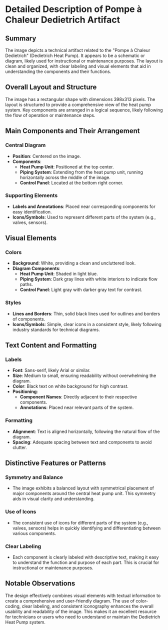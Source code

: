 # Detailed Description of Pompe à Chaleur Dedietrich Artifact

## Summary
The image depicts a technical artifact related to the "Pompe à Chaleur Dedietrich" (Dedietrich Heat Pump). It appears to be a schematic or diagram, likely used for instructional or maintenance purposes. The layout is clean and organized, with clear labeling and visual elements that aid in understanding the components and their functions.

## Overall Layout and Structure
The image has a rectangular shape with dimensions 398x313 pixels. The layout is structured to provide a comprehensive view of the heat pump system. Key components are arranged in a logical sequence, likely following the flow of operation or maintenance steps.

## Main Components and Their Arrangement

### Central Diagram
- **Position**: Centered on the image.
- **Components**:
  - **Heat Pump Unit**: Positioned at the top center.
  - **Piping System**: Extending from the heat pump unit, running horizontally across the middle of the image.
  - **Control Panel**: Located at the bottom right corner.

### Supporting Elements
- **Labels and Annotations**: Placed near corresponding components for easy identification.
- **Icons/Symbols**: Used to represent different parts of the system (e.g., valves, sensors).

## Visual Elements

### Colors
- **Background**: White, providing a clean and uncluttered look.
- **Diagram Components**:
  - **Heat Pump Unit**: Shaded in light blue.
  - **Piping System**: Dark gray lines with white interiors to indicate flow paths.
  - **Control Panel**: Light gray with darker gray text for contrast.

### Styles
- **Lines and Borders**: Thin, solid black lines used for outlines and borders of components.
- **Icons/Symbols**: Simple, clear icons in a consistent style, likely following industry standards for technical diagrams.

## Text Content and Formatting

### Labels
- **Font**: Sans-serif, likely Arial or similar.
- **Size**: Medium to small, ensuring readability without overwhelming the diagram.
- **Color**: Black text on white background for high contrast.
- **Positioning**:
  - **Component Names**: Directly adjacent to their respective components.
  - **Annotations**: Placed near relevant parts of the system.

### Formatting
- **Alignment**: Text is aligned horizontally, following the natural flow of the diagram.
- **Spacing**: Adequate spacing between text and components to avoid clutter.

## Distinctive Features or Patterns

### Symmetry and Balance
- The image exhibits a balanced layout with symmetrical placement of major components around the central heat pump unit. This symmetry aids in visual clarity and understanding.

### Use of Icons
- The consistent use of icons for different parts of the system (e.g., valves, sensors) helps in quickly identifying and differentiating between various components.

### Clear Labeling
- Each component is clearly labeled with descriptive text, making it easy to understand the function and purpose of each part. This is crucial for instructional or maintenance purposes.

## Notable Observations

The design effectively combines visual elements with textual information to create a comprehensive and user-friendly diagram. The use of color-coding, clear labeling, and consistent iconography enhances the overall usability and readability of the image. This makes it an excellent resource for technicians or users who need to understand or maintain the Dedietrich Heat Pump system.